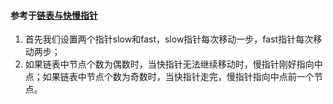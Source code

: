 #### 参考于[链表与快慢指针](https://zhuanlan.zhihu.com/p/38521018)  
1. 首先我们设置两个指针slow和fast，slow指针每次移动一步，fast指针每次移动两步；  
2. 如果链表中节点个数为偶数时，当快指针无法继续移动时，慢指针刚好指向中点；如果链表中节点个数为奇数时，当快指针走完，慢指针指向中点前一个节点。  
